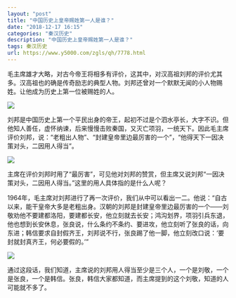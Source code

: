 ```yaml
---
layout: "post"
title: "中国历史上皇帝赐姓第一人是谁？"
date: "2018-12-17 16:15"
categories: "秦汉历史"
description: "中国历史上皇帝赐姓第一人是谁？"
tags: 秦汉历史
url: https://www.y5000.com/zgls/qh/7778.html
---
```






毛主席雄才大略，对古今帝王将相多有评价，这其中，对汉高祖刘邦的评价尤其多。汉高祖也的确是传奇励志的典型人物。刘邦还曾对一个默默无闻的小人物赐姓。让他成为历史上第一位被赐姓的人。

![](https://img.y5000.com/uploads/allimg/161220/121424J47-0.jpg)

刘邦是中国历史上第一个平民出身的帝王，起初不过是个泗水亭长，大字不识。但他知人善任，虚怀纳谏，后来慢慢击败秦国，又灭亡项羽，一统天下。因此毛主席评价刘邦，说：“老粗出人物”、“封建皇帝里边最厉害的一个”，“他得天下一因决策对头，二因用人得当”。

![](https://img.y5000.com/uploads/allimg/161220/1214242M7-1.jpg)

主席在评价刘邦时用了“最厉害”，可见他对刘邦的赞赏，但主席又说刘邦“一因决策对头，二因用人得当。”这里的用人具体指的是什么人呢？

1964年，毛主席对刘邦进行了再一次评价，我们从中可以看出一二。他说：“自古以来，能干皇帝大多是老粗出身。汉朝的刘邦是封建皇帝里边最厉害的一个——刘敬劝他不要建都洛阳，要建都长安，他立刻就去长安；鸿沟划界，项羽引兵东退，他也想到长安休息，张良说，什么条约不条约、要进攻，他立刻听了张良的话，向东进；韩信要求自封假齐王，刘邦说不行，张良踢了他一脚，他立刻改口说：‘要封就封真齐王，何必要假的。’”

![](https://img.y5000.com/uploads/allimg/161220/12142451P-2.jpg)

通过这段话，我们知道，主席说的刘邦用人得当至少是三个人，一个是刘敬，一个是张良，一个是韩信。张良，韩信大家都知道，而主席提到的这个刘敬，知道的人可能就不多了。
